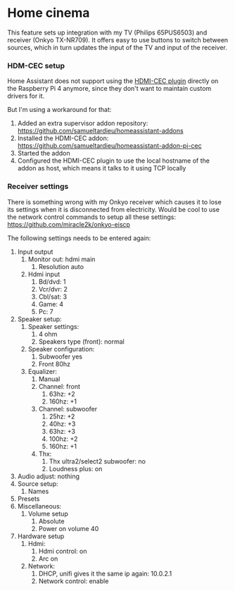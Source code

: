 # Home cinema

This feature sets up integration with my TV (Philips 65PUS6503) and receiver (Onkyo TX-NR709).
It offers easy to use buttons to switch between sources, which in turn updates the input of the TV and input of the receiver.

### HDM-CEC setup

Home Assistant does not support using the [HDMI-CEC plugin](https://www.home-assistant.io/integrations/hdmi_cec/) directly on the Raspberry Pi 4 anymore, since they don't want to maintain custom drivers for it.

But I'm using a workaround for that:
1. Added an extra supervisor addon repository: https://github.com/samueltardieu/homeassistant-addons
2. Installed the HDMI-CEC addon: https://github.com/samueltardieu/homeassistant-addon-pi-cec
3. Started the addon
4. Configured the HDMI-CEC plugin to use the local hostname of the addon as host, which means it talks to it using TCP locally 

### Receiver settings

There is something wrong with my Onkyo receiver which causes it to lose its settings when it is disconnected from
electricity.
Would be cool to use the network control commands to setup all these settings: https://github.com/miracle2k/onkyo-eiscp

The following settings needs to be entered again:
1. Input output
    1. Monitor out: hdmi main
        1. Resolution auto
    2. Hdmi input
        1. Bd/dvd: 1
        2. Vcr/dvr: 2
        3. Cbl/sat: 3
        4. Game: 4
        5. Pc: 7
2. Speaker setup:
    1. Speaker settings:
        1. 4 ohm
        2. Speakers type (front): normal
    2. Speaker configuration:
        1. Subwoofer yes
        2. Front 80hz
    3. Equalizer:
        1. Manual
        2. Channel: front
            1. 63hz: +2
            2. 160hz: +1
        3. Channel: subwoofer
            1. 25hz: +2
            2. 40hz: +3
            3. 63hz: +3
            4. 100hz: +2
            5. 160hz: +1
        4. Thx:
            1. Thx ultra2/select2 subwoofer: no
            2. Loudness plus: on
3. Audio adjust: nothing
4. Source setup:
    1. Names
5. Presets
6. Miscellaneous:
    1. Volume setup
        1. Absolute
        2. Power on volume 40
7. Hardware setup
    1. Hdmi:
        1. Hdmi control: on
        2. Arc on
    2. Network:
        1. DHCP, unifi gives it the same ip again: 10.0.2.1
        2. Network control: enable
